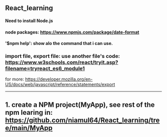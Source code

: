 ## React_learning
#### Need to install Node.js
#### node packages: https://www.npmjs.com/package/date-format
#### '$npm help': show alo the command that i can use.
### import file, export file: use another file's code: https://www.w3schools.com/react/tryit.asp?filename=tryreact_es6_module1
for more: https://developer.mozilla.org/en-US/docs/web/javascript/reference/statements/export
<hr>

## 1. create a NPM project(MyApp), see rest of the npm learing in: https://github.com/niamul64/React_learning/tree/main/MyApp


